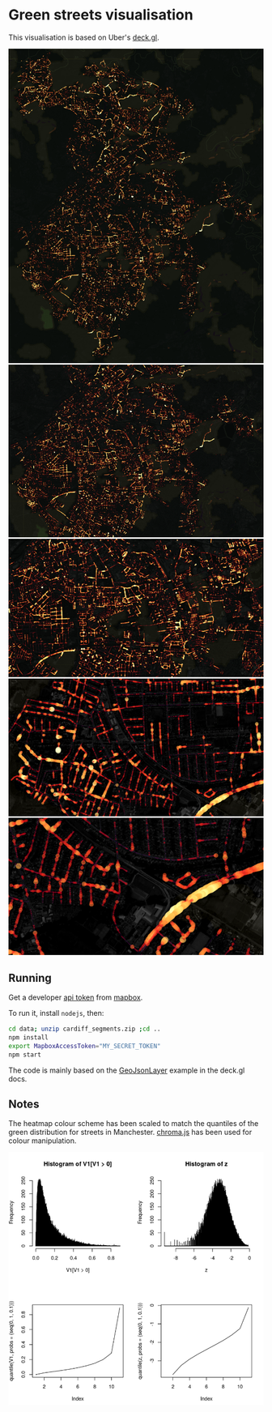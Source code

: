 # Green streets visualisation

This visualisation is based on Uber's [deck.gl](http://deck.gl).

!["manchester1"](stuff/manchester1.png)
!["manchester2"](stuff/manchester2.png)
!["manchester3"](stuff/manchester3.png)
!["manchester4"](stuff/manchester4.png)
!["manchester5"](stuff/manchester5.png)

## Running

Get a developer [api token](https://www.mapbox.com/help/how-access-tokens-work/) 
from [mapbox](https://www.mapbox.com/).

To run it, install `nodejs`, then:

```bash
cd data; unzip cardiff_segments.zip ;cd .. 
npm install
export MapboxAccessToken="MY_SECRET_TOKEN"
npm start
```

The code is mainly based on the 
[GeoJsonLayer](https://github.com/uber/deck.gl/blob/master/docs/layers/geojson-layer.md)
example in the deck.gl docs.

## Notes

The heatmap colour scheme has been scaled to match the quantiles of the green 
distribution for streets in Manchester. 
[chroma.js](https://github.com/gka/chroma.js/) has been used for colour 
manipulation.

!["green distribution"](stuff/green_dist.png)
